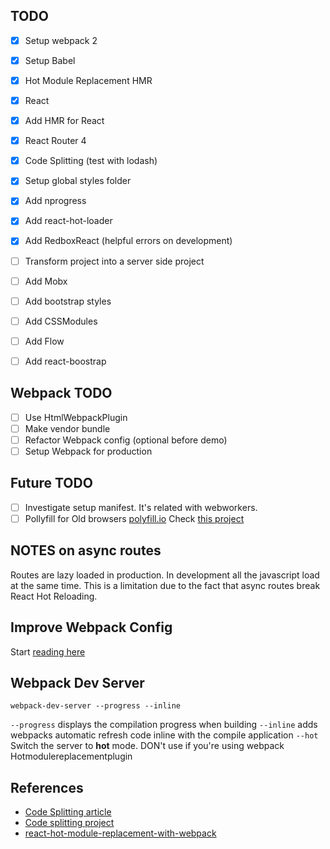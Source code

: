 ## TODO

- [x] Setup webpack 2
- [x] Setup Babel
- [x] Hot Module Replacement HMR
- [x] React
- [x] Add HMR for React
- [x] React Router 4
- [x] Code Splitting (test with lodash)
- [x] Setup global styles folder
- [x] Add nprogress
- [x] Add react-hot-loader
- [x] Add RedboxReact (helpful errors on development)
- [ ] Transform project into a server side project

- [ ] Add Mobx
- [ ] Add bootstrap styles
- [ ] Add CSSModules
- [ ] Add Flow
- [ ] Add react-boostrap

## Webpack TODO
- [ ] Use HtmlWebpackPlugin
- [ ] Make vendor bundle
- [ ] Refactor Webpack config (optional before demo)
- [ ] Setup Webpack for production

## Future TODO
- [ ] Investigate setup manifest. It's related with webworkers.
- [ ] Pollyfill for Old browsers [polyfill.io](https://polyfill.io/v2/docs/) Check [this project](https://github.com/LWJGL/lwjgl3-www)

## NOTES on async routes
Routes are lazy loaded in production. In development all the javascript
load at the same time. This is a limitation due to the fact that async routes
break React Hot Reloading.

## Improve Webpack Config
Start [reading here](http://survivejs.com/webpack/developing-with-webpack/splitting-configuration/)

## Webpack Dev Server
```
webpack-dev-server --progress --inline
```
`--progress` displays the compilation progress when building
`--inline` adds webpacks automatic refresh code inline with the compile application
`--hot` Switch the server to **hot** mode. DON't use if you're using webpack Hotmodulereplacementplugin

## References
* [Code Splitting article](https://medium.com/@apostolos/server-side-rendering-code-splitting-and-hot-reloading-with-react-router-v4-87239cfc172c#.epngc9khn)
* [Code splitting project](https://github.com/LWJGL/lwjgl3-www/)
* [react-hot-module-replacement-with-webpack](http://matthewlehner.net/react-hot-module-replacement-with-webpack/)
